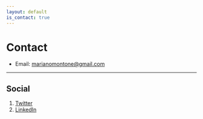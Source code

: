 ```yaml
---
layout: default
is_contact: true
---
```

# Contact

* Email: [marianomontone@gmail.com](mailto:marianomontone@gmail.com)

---

## Social

1. [Twitter](https://twitter.com/mmontone83)
2. [LinkedIn](https://www.linkedin.com/in/mariano-montone-a337073/)
